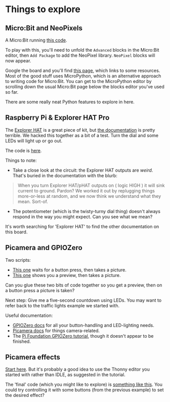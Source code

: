 # Things to explore

## Micro:Bit and NeoPixels

A Micro:Bit running [this code](https://www.proto-pic.co.uk/user/SpookyColours.hex).

To play with this, you'll need to unfold the `Advanced` blocks in the Micro:Bit editor, then `Add Package` to add the NeoPixel library. `NeoPixel` blocks will now appear.

Google the board and you'll find [this page](https://www.proto-pic.co.uk/micropixel-4x8-ws2812b-board-for-bbc-microbit.html), which links to some resources. Most of the good stuff uses MicroPython, which is an alternative approach to writing code for Micro:Bit. You can get to the MicroPython editor by scrolling down the usual Micro:Bit page below the blocks editor you've used so far.

There are some really neat Python features to explore in here.

## Raspberry Pi & Explorer HAT Pro

The [Explorer HAT](https://shop.pimoroni.com/products/explorer-hat) is a great piece of kit, but [the documentation]() is pretty terrible. We hacked this together as a bit of a test. Turn the dial and some LEDs will light up or go out.

The code is [here](code/analogue_pi.py).

Things to note:

* Take a close look at the circuit: the Explorer HAT outputs are *weird*. That's buried in the documentation with the blurb:
> When you turn Explorer HAT/pHAT outputs on ( logic HIGH ) it will sink current to ground.
Pardon? We worked it out by replugging things more-or-less at random, and we now think we understand what they mean. Sort-of.

* The potentiometer (which is the twisty-turny dial thing) doesn't always respond in the way you might expect. Can you see what we mean?

It's worth searching for 'Explorer HAT' to find the other documentation on this board.

## Picamera and GPIOZero

Two scripts:
* [This one](code/camera_gpiozero.py) waits for a button press, then takes a picture.
* [This one](code/camera_simple.py) shows you a preview, then takes a picture.

Can you glue these two bits of code together so you get a preview, then on a button press a picture is taken?

Next step: Give me a five-second countdown using LEDs. You may want to refer back to the traffic lights example we started with.

Useful documentation:
* [GPIOZero docs](http://gpiozero.readthedocs.io/en/stable/) for all your button-handling and LED-lighting needs.
* [Picamera docs](http://picamera.readthedocs.io/en/latest/) for things camera-related.
* The [Pi Foundation GPIOZero tutorial](https://projects.raspberrypi.org/en/projects/physical-computing), though it doesn't appear to be finished.

## Picamera effects

[Start here](https://projects.raspberrypi.org/en/projects/getting-started-with-picamera). But it's probably a good idea to use the Thonny editor you started with rather than IDLE, as suggested in the tutorial.

The 'final' code (which you might like to explore) is [something like this](code/camera_effects.py). You could try controlling it with some buttons (from the previous example) to set the desired effect?
